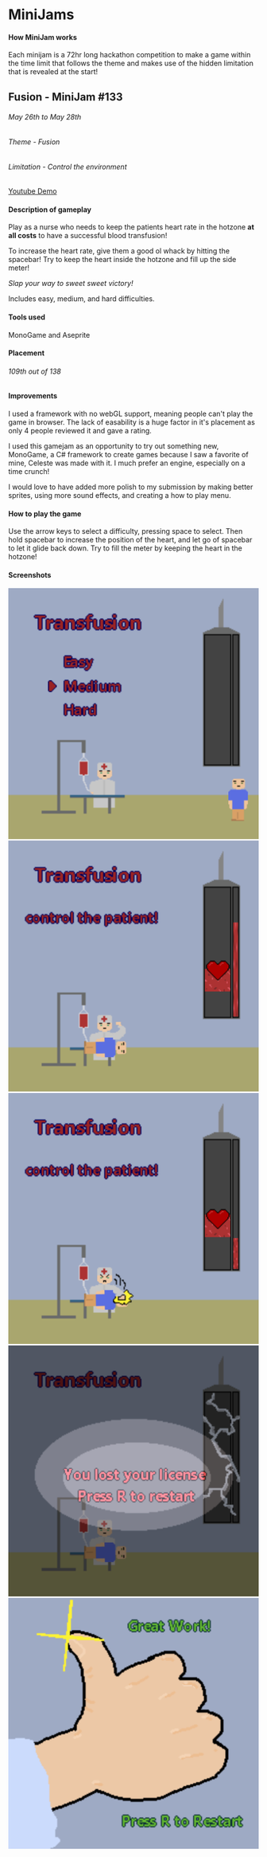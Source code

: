 # MiniJams

#### How MiniJam works

Each minijam is a 72hr long hackathon competition to make a game within the time limit that follows the theme and makes use of the hidden limitation that is revealed at the start!

## Fusion - MiniJam #133

###### May 26th to May 28th

###### Theme - Fusion

###### Limitation - Control the environment

[Youtube Demo](https://www.youtube.com/watch?v=etDpRFE9OSc)

#### Description of gameplay

Play as a nurse who needs to keep the patients heart rate in the hotzone **at all costs** to have a successful blood transfusion!

To increase the heart rate, give them a good ol whack by hitting the spacebar! Try to keep the heart inside the hotzone and fill up the side meter!

_Slap your way to sweet sweet victory!_

Includes easy, medium, and hard difficulties.

#### Tools used

MonoGame and Aseprite

#### Placement

###### 109th out of 138

#### Improvements

I used a framework with no webGL support, meaning people can't play the game in browser. The lack of easability is a huge factor in it's placement as only 4 people reviewed it and gave a rating.

I used this gamejam as an opportunity to try out something new, MonoGame, a C# framework to create games because I saw a favorite of mine, Celeste was made with it. I much prefer an engine, especially on a time crunch!

I would love to have added more polish to my submission by making better sprites, using more sound effects, and creating a how to play menu.

#### How to play the game

Use the arrow keys to select a difficulty, pressing space to select. Then hold spacebar to increase the position of the heart, and let go of spacebar to let it glide back down. Try to fill the meter by keeping the heart in the hotzone!

#### Screenshots

![Alt text](screenshots/n71Uxn.png) ![Alt text](screenshots/xV+6rL.png)
![Alt text](screenshots/nVBx5Q.png) ![Alt text](screenshots/vBhdtY.png)
![Alt text](screenshots/rVIkqR.png)

